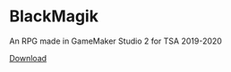 # BlackMagik
An RPG made in GameMaker Studio 2 for TSA 2019-2020

[Download](https://ritesh.digital/files/BlackMagik.exe)
